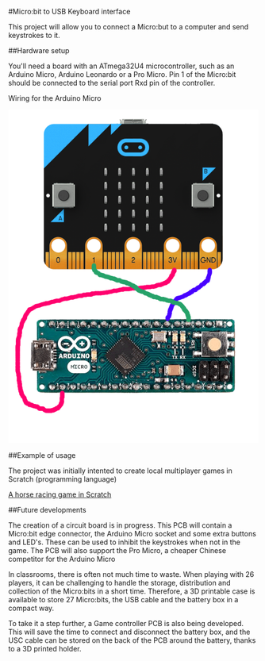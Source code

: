 #Micro:bit to USB Keyboard interface

This project will allow you to connect a Micro:but to a computer and send keystrokes to it.

##Hardware setup

You'll need a board with an ATmega32U4 microcontroller, such as an Arduino Micro, Arduino Leonardo or a Pro Micro. Pin 1 of the Micro:bit should be connected to the serial port Rxd pin of the controller.

Wiring for the Arduino Micro

![Wiring diagram](https://github.com/jimd80/MicrobitUsbKeyboard/blob/main/doc/Microbit%20to%20arduino%20micro%20connection.png?raw=true)

##Example of usage

The project was initially intented to create local multiplayer games in Scratch (programming language)

[A horse racing game in Scratch](https://scratch.mit.edu/projects/1110965589/)

##Future developments

The creation of a circuit board is in progress. This PCB will contain a Micro:bit edge connector, the Arduino Micro socket and some extra buttons and LED's. These can be used to inhibit the keystrokes when not in the game. The PCB will also support the Pro Micro, a cheaper Chinese competitor for the Arduino Micro

In classrooms, there is often not much time to waste. When playing with 26 players, it can be challenging to handle the storage, distribution and collection of the Micro:bits in a short time. Therefore, a 3D printable case is available to store 27 Micro:bits, the USB cable and the battery box in a compact way.

To take it a step further, a Game controller PCB is also being developed. This will save the time to connect and disconnect the battery box, and the USC cable can be stored on the back of the PCB around the battery, thanks to a 3D printed holder.